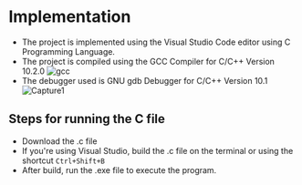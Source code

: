 # Implementation

- The project is implemented using the Visual Studio Code editor using C Programming Language.
- The project is compiled using the GCC Compiler for C/C++ Version 10.2.0
  ![gcc](https://user-images.githubusercontent.com/65439506/114444572-ad7a6980-9bec-11eb-9d18-1c35d4bbe4f7.JPG)
- The debugger used is GNU gdb Debugger for C/C++ Version 10.1
  ![Capture1](https://user-images.githubusercontent.com/65439506/114444868-f9c5a980-9bec-11eb-82bb-0825db93102a.JPG)

## Steps for running the C file

- Download the .c file
- If you're using Visual Studio, build the .c file on the terminal or using the shortcut `Ctrl+Shift+B`
- After build, run the .exe file to execute the program.

